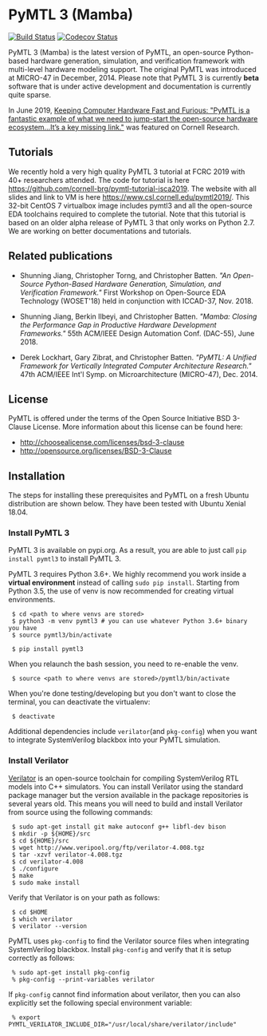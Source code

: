 PyMTL 3 (Mamba)
==========================================================================

[![Build Status](https://travis-ci.com/cornell-brg/pymtl3.svg?branch=master)](https://travis-ci.com/cornell-brg/pymtl3)
[![Codecov Status](https://codecov.io/gh/cornell-brg/pymtl3/branch/master/graph/badge.svg)](https://codecov.io/gh/cornell-brg/pymtl3)

PyMTL 3 (Mamba) is the latest version of PyMTL, an open-source
Python-based hardware generation, simulation, and verification framework with
multi-level hardware modeling support. The original PyMTL was introduced
at MICRO-47 in December, 2014. Please note that PyMTL 3 is currently
**beta** software that is under active development and documentation is
currently quite sparse.

In June 2019, [Keeping Computer Hardware Fast and Furious: "PyMTL is a fantastic example of what we need to jump-start the open-source hardware ecosystem…It’s a key missing link."](https://research.cornell.edu/news-features/keeping-computer-hardware-fast-and-furious "Link to the article") was featured on Cornell Research.

Tutorials
---------
We recently hold a very high quality PyMTL 3 tutorial at FCRC 2019 with 40+
researchers attended.
The code for tutorial is here https://github.com/cornell-brg/pymtl-tutorial-isca2019.
The website with all slides and link to VM is here https://www.csl.cornell.edu/pymtl2019/.
This 32-bit CentOS 7 virtualbox image includes pymtl3 and all the
open-source EDA toolchains required to complete the tutorial. Note that this
tutorial is based on an older alpha release of PyMTL 3 that only works on Python 2.7. We
are working on better documentations and tutorials.


Related publications
--------------------------------------------------------------------------

- Shunning Jiang, Christopher Torng, and Christopher Batten. _"An Open-Source Python-Based Hardware Generation, Simulation, and Verification Framework."_ First Workshop on Open-Source EDA Technology (WOSET'18) held in conjunction with ICCAD-37, Nov. 2018.

- Shunning Jiang, Berkin Ilbeyi, and Christopher Batten. _"Mamba: Closing the Performance Gap in Productive Hardware Development Frameworks."_ 55th ACM/IEEE Design Automation Conf. (DAC-55), June 2018. 

- Derek Lockhart, Gary Zibrat, and Christopher Batten. _"PyMTL: A Unified Framework for Vertically Integrated Computer Architecture Research."_ 47th ACM/IEEE Int'l Symp. on Microarchitecture (MICRO-47), Dec. 2014.


License
--------------------------------------------------------------------------

PyMTL is offered under the terms of the Open Source Initiative BSD
3-Clause License. More information about this license can be found here:

  - http://choosealicense.com/licenses/bsd-3-clause
  - http://opensource.org/licenses/BSD-3-Clause
  
Installation
------------

The steps for installing these prerequisites and PyMTL on a fresh Ubuntu
distribution are shown below. They have been tested with Ubuntu Xenial 18.04.

### Install PyMTL 3

PyMTL 3 is available on pypi.org. As a result, you are able to just call ```pip install pymtl3``` to install PyMTL 3.

PyMTL 3 requires Python 3.6+. We highly recommend you work inside a **virtual environment** instead of calling ```sudo pip install```. Starting from Python 3.5, the use of venv is now recommended for creating virtual environments.

```
 $ cd <path to where venvs are stored>
 $ python3 -m venv pymtl3 # you can use whatever Python 3.6+ binary you have
 $ source pymtl3/bin/activate

 $ pip install pymtl3
```

When you relaunch the bash session, you need to re-enable the venv.

```
 $ source <path to where venvs are stored>/pymtl3/bin/activate
```

When you're done testing/developing but you don't want to close the terminal, you can deactivate the virtualenv:

```
 $ deactivate
```


Additional dependencies include ```verilator```(and ```pkg-config```) when you want to integrate SystemVerilog blackbox into your PyMTL simulation.

### Install Verilator

[Verilator](http://www.veripool.org/wiki/verilator) is an open-source toolchain for compiling SystemVerilog RTL
models into C++ simulators. You can install Verilator using the
standard package manager but the version available in the package
repositories is several years old. This means you will need to build and
install Verilator from source using the following commands:

```
 $ sudo apt-get install git make autoconf g++ libfl-dev bison
 $ mkdir -p ${HOME}/src
 $ cd ${HOME}/src
 $ wget http://www.veripool.org/ftp/verilator-4.008.tgz
 $ tar -xzvf verilator-4.008.tgz
 $ cd verilator-4.008
 $ ./configure
 $ make
 $ sudo make install
```

Verify that Verilator is on your path as follows:

```
 $ cd $HOME
 $ which verilator
 $ verilator --version
```

PyMTL uses `pkg-config` to find the Verilator source files when
integrating SystemVerilog blackbox. Install
`pkg-config` and verify that it is setup correctly as follows:

```
 % sudo apt-get install pkg-config
 % pkg-config --print-variables verilator
```

If `pkg-config` cannot find information about verilator, then you can
also explicitly set the following special environment variable:

```
 % export PYMTL_VERILATOR_INCLUDE_DIR="/usr/local/share/verilator/include"
```

